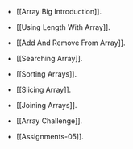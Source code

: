 - [[Array Big Introduction]].
- [[Using Length With Array]].
- [[Add And Remove From Array]].
- [[Searching Array]].
- [[Sorting Arrays]].
- [[Slicing Array]].
- [[Joining Arrays]].
- [[Array Challenge]].

- [[Assignments-05]].